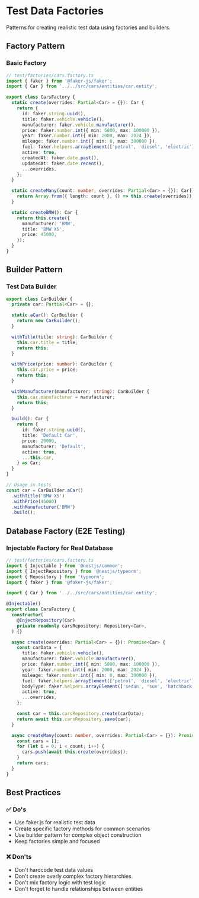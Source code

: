 # Test Data Factories

Patterns for creating realistic test data using factories and builders.

## Factory Pattern

### Basic Factory
```typescript
// test/factories/cars.factory.ts
import { faker } from '@faker-js/faker';
import { Car } from '../../src/cars/entities/car.entity';

export class CarsFactory {
  static create(overrides: Partial<Car> = {}): Car {
    return {
      id: faker.string.uuid(),
      title: faker.vehicle.vehicle(),
      manufacturer: faker.vehicle.manufacturer(),
      price: faker.number.int({ min: 5000, max: 100000 }),
      year: faker.number.int({ min: 2000, max: 2024 }),
      mileage: faker.number.int({ min: 0, max: 300000 }),
      fuel: faker.helpers.arrayElement(['petrol', 'diesel', 'electric']),
      active: true,
      createdAt: faker.date.past(),
      updatedAt: faker.date.recent(),
      ...overrides,
    };
  }

  static createMany(count: number, overrides: Partial<Car> = {}): Car[] {
    return Array.from({ length: count }, () => this.create(overrides));
  }

  static createBMW(): Car {
    return this.create({
      manufacturer: 'BMW',
      title: 'BMW X5',
      price: 45000,
    });
  }
}
```

## Builder Pattern

### Test Data Builder
```typescript
export class CarBuilder {
  private car: Partial<Car> = {};

  static aCar(): CarBuilder {
    return new CarBuilder();
  }

  withTitle(title: string): CarBuilder {
    this.car.title = title;
    return this;
  }

  withPrice(price: number): CarBuilder {
    this.car.price = price;
    return this;
  }

  withManufacturer(manufacturer: string): CarBuilder {
    this.car.manufacturer = manufacturer;
    return this;
  }

  build(): Car {
    return {
      id: faker.string.uuid(),
      title: 'Default Car',
      price: 20000,
      manufacturer: 'Default',
      active: true,
      ...this.car,
    } as Car;
  }
}

// Usage in tests
const car = CarBuilder.aCar()
  .withTitle('BMW X5')
  .withPrice(45000)
  .withManufacturer('BMW')
  .build();
```

## Database Factory (E2E Testing)

### Injectable Factory for Real Database
```typescript
// test/factories/cars.factory.ts
import { Injectable } from '@nestjs/common';
import { InjectRepository } from '@nestjs/typeorm';
import { Repository } from 'typeorm';
import { faker } from '@faker-js/faker';

import { Car } from '../../src/cars/entities/car.entity';

@Injectable()
export class CarsFactory {
  constructor(
    @InjectRepository(Car)
    private readonly carsRepository: Repository<Car>,
  ) {}

  async create(overrides: Partial<Car> = {}): Promise<Car> {
    const carData = {
      title: faker.vehicle.vehicle(),
      manufacturer: faker.vehicle.manufacturer(),
      price: faker.number.int({ min: 5000, max: 100000 }),
      year: faker.number.int({ min: 2000, max: 2024 }),
      mileage: faker.number.int({ min: 0, max: 300000 }),
      fuel: faker.helpers.arrayElement(['petrol', 'diesel', 'electric']),
      bodyType: faker.helpers.arrayElement(['sedan', 'suv', 'hatchback']),
      active: true,
      ...overrides,
    };

    const car = this.carsRepository.create(carData);
    return await this.carsRepository.save(car);
  }

  async createMany(count: number, overrides: Partial<Car> = {}): Promise<Car[]> {
    const cars = [];
    for (let i = 0; i < count; i++) {
      cars.push(await this.create(overrides));
    }
    return cars;
  }
}
```

## Best Practices

### ✅ Do's
- Use faker.js for realistic test data
- Create specific factory methods for common scenarios
- Use builder pattern for complex object construction
- Keep factories simple and focused

### ❌ Don'ts
- Don't hardcode test data values
- Don't create overly complex factory hierarchies
- Don't mix factory logic with test logic
- Don't forget to handle relationships between entities